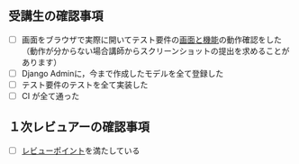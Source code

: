 ## 受講生の確認事項

- [ ] 画面をブラウザで実際に開いてテスト要件の[画面と機能](https://docs.google.com/spreadsheets/d/1tUi2xkohBzXZySmKDYruRruvlOmUV6bJK_GExeG5Tsw/edit#gid=1308498917)の動作確認をした（動作が分からない場合講師からスクリーンショットの提出を求めることがあります）
- [ ] Django Adminに，今まで作成したモデルを全て登録した
- [ ] テスト要件のテストを全て実装した
- [ ] CI が全て通った

## １次レビュアーの確認事項

- [ ] [レビューポイント](https://www.notion.so/shinonome-inc/Backend-Wiki-fc6c2fb218fd42c8a5cb3abbea93a6bd?pvs=4#236ff7ed318e48648b3649782b101498)を満たしている
